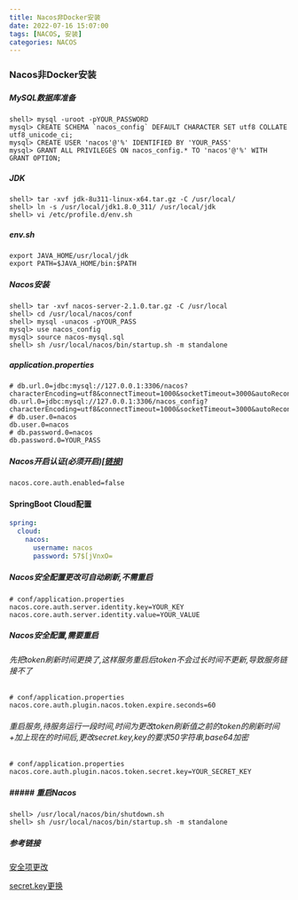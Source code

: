 ```yaml
---
title: Nacos非Docker安装
date: 2022-07-16 15:07:00
tags: [NACOS, 安装]
categories: NACOS
---
```


### Nacos非Docker安装

##### MySQL数据库准备

```
shell> mysql -uroot -pYOUR_PASSWORD
mysql> CREATE SCHEMA `nacos_config` DEFAULT CHARACTER SET utf8 COLLATE utf8_unicode_ci;
mysql> CREATE USER 'nacos'@'%' IDENTIFIED BY 'YOUR_PASS'
mysql> GRANT ALL PRIVILEGES ON nacos_config.* TO 'nacos'@'%' WITH GRANT OPTION;
```

##### JDK

```
shell> tar -xvf jdk-8u311-linux-x64.tar.gz -C /usr/local/
shell> ln -s /usr/local/jdk1.8.0_311/ /usr/local/jdk
shell> vi /etc/profile.d/env.sh
```

##### env.sh

```
export JAVA_HOME/usr/local/jdk
export PATH=$JAVA_HOME/bin:$PATH
```

##### Nacos安装

```
shell> tar -xvf nacos-server-2.1.0.tar.gz -C /usr/local
shell> cd /usr/local/nacos/conf
shell> mysql -unacos -pYOUR_PASS
mysql> use nacos_config
mysql> source nacos-mysql.sql
shell> sh /usr/local/nacos/bin/startup.sh -m standalone
```

##### application.properties

```
# db.url.0=jdbc:mysql://127.0.0.1:3306/nacos?characterEncoding=utf8&connectTimeout=1000&socketTimeout=3000&autoReconnect=true&useUnicode=true&useSSL=false&serverTimezone=UTC
db.url.0=jdbc:mysql://127.0.0.1:3306/nacos_config?characterEncoding=utf8&connectTimeout=1000&socketTimeout=3000&autoReconnect=true&useUnicode=true&useSSL=false&serverTimezone=UTC
# db.user.0=nacos
db.user.0=nacos
# db.password.0=nacos
db.password.0=YOUR_PASS
```

##### Nacos开启认证(必须开启)[[链接](https://nacos.io/zh-cn/docs/auth.html)]

```shell
nacos.core.auth.enabled=false
```

#### SpringBoot Cloud配置

```yml
spring:
  cloud:
    nacos:
      username: nacos
      password: 57$[jVnxO=
```

##### Nacos安全配置更改可自动刷新,不需重启

```shell
# conf/application.properties
nacos.core.auth.server.identity.key=YOUR_KEY
nacos.core.auth.server.identity.value=YOUR_VALUE
```

##### Nacos安全配置,需要重启

###### 先把token刷新时间更换了,这样服务重启后token不会过长时间不更新,导致服务链接不了

```shell
# conf/application.properties
nacos.core.auth.plugin.nacos.token.expire.seconds=60
```

###### 重启服务,待服务运行一段时间,时间为更改token刷新值之前的token的刷新时间+加上现在的时间后,更改secret.key,key的要求50字符串,base64加密

```shell
# conf/application.properties
nacos.core.auth.plugin.nacos.token.secret.key=YOUR_SECRET_KEY
```

##### ##### 重启Nacos

```shell
shell> /usr/local/nacos/bin/shutdown.sh
shell> sh /usr/local/nacos/bin/startup.sh -m standalone
```

##### 参考链接

[安全项更改]([Authorization](https://nacos.io/zh-cn/docs/v2/guide/user/auth.html))

[secret.key更换](https://nacos.io/zh-cn/blog/announcement-token-secret-key.html)
